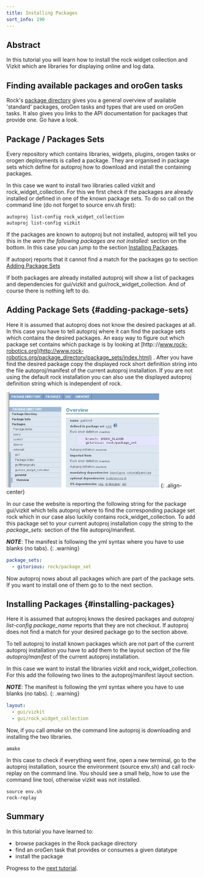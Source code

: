 ```yaml
---
title: Installing Packages
sort_info: 190
---
```


Abstract
-----------
In this tutorial you will learn how to install the rock widget collection 
and Vizkit which are libraries for displaying online and log data.

Finding available packages and oroGen tasks
-------------
Rock's [package directory](/package_directory.html) gives you a general
overview of available 'standard' packages, oroGen tasks and types that are used
on oroGen tasks. It also gives you links to the API documentation for packages
that provide one.  Go have a look.

Package / Packages Sets
-----------
Every repository which contains libraries, widgets, plugins, orogen tasks or orogen deployments 
is called a package. They are organised in package sets which define for autoproj how to download
and install the containing packages.

In this case we want to install two libraries called vizkit and rock_widget_collection. For this we first
check if the packages are already installed or defined in one of the known package sets. To do so
call on the command line (do not forget to source env.sh first):

    autoproj list-config rock_widget_collection
    autoproj list-config vizkit



If the packages are known to autoproj but not installed, autoproj will tell you this in the *warn the following
packages are not installed:* section on the bottom. In this case you can jump to the 
section [Installing Packages](#installing-packages).

If autoporj reports that it cannot find a match for the packages go to section [Adding Package Sets](#adding-package-sets)

If both packages are already installed autoproj will show a list of packages and dependencies for gui/vizkit and gui/rock_widget_collection. And of course there is nothing left to do.

Adding Package Sets {#adding-package-sets}
-----------
Here it is assumed that autoproj does not know the desired packages at all. In this
case you have to tell autoproj where it can find the package sets which contains
the desired packages. An easy way to figure out which package set contains
which package is by looking at
[http:://www.rock-robotics.org](http://www.rock-robotics.org/package_directory/package_sets/index.html)
. After you have find the desired package copy the displayed rock short definition 
string into the file autoproj/manifest of the current autoproj installation. If you are not using the 
default rock installation you can also use the displayed autoproj definition string which is independent of 
rock.

![Package set definition](package_set_definition.png)
{: .align-center}

In our case the website is reporting the following string for the package gui/vizkit
which tells autoproj where to find the corresponding package set rock which in our case 
also luckily contains rock_widget_collection. 
To add this package set to your current autoproj installation copy the string to the
*package_sets:* section of the file autoproj/manifest.

***NOTE***: The manifest is following the yml syntax where you have to use blanks (no tabs).
{: .warning}

~~~ yml
package_sets:
  - gitorious: rock/package_set
~~~

Now autoproj nows about all packages which are part of the package sets. If you want to install one of them
go to to the next section.

Installing Packages {#installing-packages}
-----------
Here it is assumed that autoproj knows the desired packages and *autoproj list-config package_name* reports
that they are not checkout. If autoproj does not find a match for your desired package go to the section above.

To tell autoproj to install known packages which are not part of the current autoproj installation you have
to add them to the layout section of the file *autoproj/manifest* of the current autoproj installation. 

In this case we want to install the libraries vizkit and rock_widget_collection. For this add the following 
two lines to the autoproj/manifest layout section. 

***NOTE***: The manifest is following the yml syntax where you have to use blanks (no tabs).
{: .warning}

~~~ yml
layout:
  - gui/vizkit
  - gui/rock_widget_collection
~~~

Now, if you call *amake* on the command line autoproj is downloading and installing the two libraries. 

    amake

In this case to check if everything went fine, open a new terminal, go to the
autoproj installation, source the environment (source env.sh) and call
rock-replay on the command line. You should see a small help, how to use the
command line tool, otherwise vizkit was not installed.
    
    source env.sh
    rock-replay

Summary
---------------------
In this tutorial you have learned to: 

 * browse packages in the Rock package directory
 * find an oroGen task that provides or consumes a given datatype
 * install the package

Progress to the [next tutorial](200_display_logging_and_replay.html).


